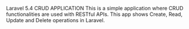 Laravel 5.4 CRUD APPLICATION
This is a simple application where CRUD functionalities are used with RESTful APIs. This app shows Create, Read, Update and Delete operations in Laravel.